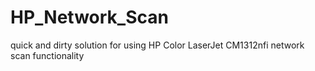 HP_Network_Scan
===============

quick and dirty solution for using HP Color LaserJet CM1312nfi network scan functionality
